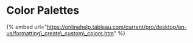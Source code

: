 # Color Palettes

{% embed url="https://onlinehelp.tableau.com/current/pro/desktop/en-us/formatting\_create\_custom\_colors.htm" %}



